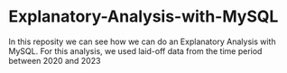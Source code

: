# Explanatory-Analysis-with-MySQL
In this reposity we can see how we can do an Explanatory Analysis with MySQL. For this analysis, we used laid-off data from the time period between 2020 and 2023
